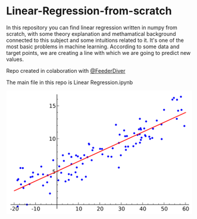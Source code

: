 # Linear-Regression-from-scratch

In this repository you can find linear regression written in numpy from scratch, with some theory explanation and methamatical background connected to this subject and some intuitions related to it. It's one of the most basic problems in machine learning. According to some data and target points, we are creating a line with which we are going to predict new values.

Repo created in colaboration with [@FeederDiver](https://github.com/FeederDiver)

The main file in this repo is Linear Regression.ipynb

<img src="LinearRegression/title_plot.jpg" alt="drawing" width="500px"/>




